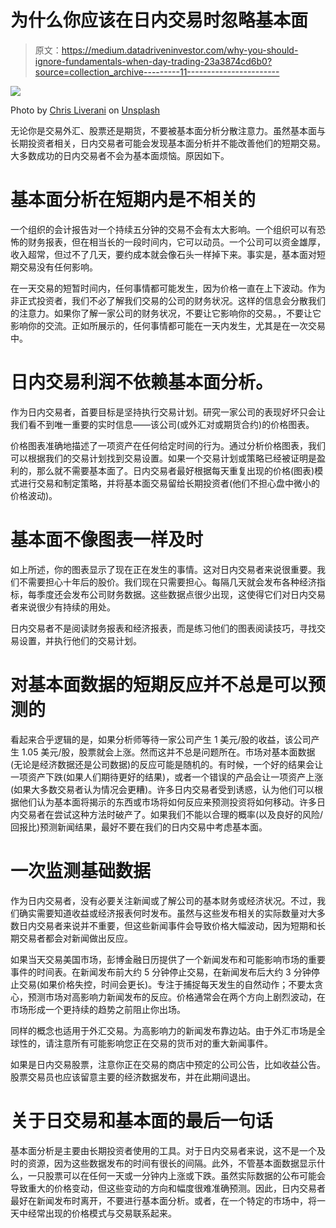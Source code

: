 # 为什么你应该在日内交易时忽略基本面

> 原文：<https://medium.datadriveninvestor.com/why-you-should-ignore-fundamentals-when-day-trading-23a3874cd6b0?source=collection_archive---------11----------------------->

![](img/d74a0c9cae75d9d8759aa3665f092666.png)

Photo by [Chris Liverani](https://unsplash.com/@chrisliverani?utm_source=medium&utm_medium=referral) on [Unsplash](https://unsplash.com?utm_source=medium&utm_medium=referral)

无论你是交易外汇、股票还是期货，不要被基本面分析分散注意力。虽然基本面与长期投资者相关，日内交易者可能会发现基本面分析并不能改善他们的短期交易。大多数成功的日内交易者不会为基本面烦恼。原因如下。

# 基本面分析在短期内是不相关的

一个组织的会计报告对一个持续五分钟的交易不会有太大影响。一个组织可以有恐怖的财务报表，但在相当长的一段时间内，它可以动员。一个公司可以资金雄厚，收入超常，但过不了几天，要约成本就会像石头一样掉下来。事实是，基本面对短期交易没有任何影响。

在一天交易的短暂时间内，任何事情都可能发生，因为价格一直在上下波动。作为非正式投资者，我们不必了解我们交易的公司的财务状况。这样的信息会分散我们的注意力。如果你了解一家公司的财务状况，不要让它影响你的交易。，不要让它影响你的交流。正如所展示的，任何事情都可能在一天内发生，尤其是在一次交易中。

# 日内交易利润不依赖基本面分析。

作为日内交易者，首要目标是坚持执行交易计划。研究一家公司的表现好坏只会让我们看不到唯一重要的实时信息——该公司(或外汇对或期货合约)的价格图表。

价格图表准确地描述了一项资产在任何给定时间的行为。通过分析价格图表，我们可以根据我们的交易计划找到交易设置。如果一个交易计划或策略已经被证明是盈利的，那么就不需要基本面了。日内交易者最好根据每天重复出现的价格(图表)模式进行交易和制定策略，并将基本面交易留给长期投资者(他们不担心盘中微小的价格波动)。

# 基本面不像图表一样及时

如上所述，你的图表显示了现在正在发生的事情。这对日内交易者来说很重要。我们不需要担心十年后的股价。我们现在只需要担心。每隔几天就会发布各种经济指标，每季度还会发布公司财务数据。这些数据点很少出现，这使得它们对日内交易者来说很少有持续的用处。

日内交易者不是阅读财务报表和经济报表，而是练习他们的图表阅读技巧，寻找交易设置，并执行他们的交易计划。

# 对基本面数据的短期反应并不总是可以预测的

看起来合乎逻辑的是，如果分析师等待一家公司产生 1 美元/股的收益，该公司产生 1.05 美元/股，股票就会上涨。然而这并不总是问题所在。市场对基本面数据(无论是经济数据还是公司数据)的反应可能是随机的。有时候，一个好的结果会让一项资产下跌(如果人们期待更好的结果)，或者一个错误的产品会让一项资产上涨(如果大多数交易者认为情况会更糟)。许多日内交易者受到诱惑，认为他们可以根据他们认为基本面将揭示的东西或市场将如何反应来预测投资将如何移动。许多日内交易者在尝试这种方法时破产了。如果我们不能以合理的概率(以及良好的风险/回报比)预测新闻结果，最好不要在我们的日内交易中考虑基本面。

# 一次监测基础数据

作为日内交易者，没有必要关注新闻或了解公司的基本财务或经济状况。不过，我们确实需要知道收益或经济报表何时发布。虽然与这些发布相关的实际数量对大多数日内交易者来说并不重要，但这些新闻事件会导致价格大幅波动，因为短期和长期交易者都会对新闻做出反应。

如果当天交易美国市场，彭博金融日历提供了一个新闻发布和可能影响市场的重要事件的时间表。在新闻发布前大约 5 分钟停止交易，在新闻发布后大约 3 分钟停止交易(如果价格失控，时间会更长)。专注于捕捉每天发生的自然动作；不要太贪心，预测市场对高影响力新闻发布的反应。价格通常会在两个方向上剧烈波动，在市场形成一个更持续的趋势之前阻止你出场。

同样的概念也适用于外汇交易。为高影响力的新闻发布靠边站。由于外汇市场是全球性的，请注意所有可能影响您正在交易的货币对的重大新闻事件。

如果是日内交易股票，注意你正在交易的商店中预定的公司公告，比如收益公告。股票交易员也应该留意主要的经济数据发布，并在此期间退出。

# 关于日交易和基本面的最后一句话

基本面分析是主要由长期投资者使用的工具。对于日内交易者来说，这不是一个及时的资源，因为这些数据发布的时间有很长的间隔。此外，不管基本面数据显示什么，一只股票可以在任何一天或一分钟内上涨或下跌。虽然实际数据的公布可能会导致重大的价格变动，但这些变动的方向和幅度很难准确预测。因此，日内交易者最好在新闻发布时离开，不要进行基本面分析。或者，在一个特定的市场中，将一天中经常出现的价格模式与交易联系起来。